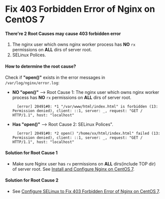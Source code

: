 # Fix 403 Forbidden Error of Nginx on CentOS 7

#### There're 2 Root Causes may cause 403 forbidden error
1. The nginx user which owns nginx worker process has **NO** `rx` permissions on **ALL** dirs of server root.
2. SELinux Polices.

#### How to determine the root cause?
Check if **"open()"** exists in the error messages in `/var/log/nginx/error.log`:

* **NO "open()"** --> Root Cause 1: The nginx user which owns nginx worker process has **NO** `rx` permissions on **ALL** dirs of server root.
 
        [error] 20491#0: *1 "/var/www/html/index.html" is forbidden (13: Permission denied), client: ::1, server: _, request: "GET / HTTP/1.1", host: "localhost"

* **Has "open()"** --> Root Cause 2: SELinux Polices".
        
        [error] 20491#0: *2 open() "/home/xx/html/index.html" failed (13: Permission denied), client: ::1, server: _, request: "GET / HTTP/1.1", host: "localhost"

#### Solution for Root Cause 1
* Make sure Nginx user has `rx` permissions on **ALL** dirs(include TOP dir) of server root.
  See [Install and Configure Nginx on CentOS 7](https://github.com/northbright/Notes/blob/master/nginx/install-and-configure-nginx-on-centos-7.md).

#### Solution for Root Cause 2
* See [Configure SELinux to Fix 403 Forbidden Error of Nginx on CentOS 7](https://github.com/northbright/Notes/blob/master/nginx/configure-selinux-to-fix-403-forbidden-error-of-nginx-on-centos.md).


